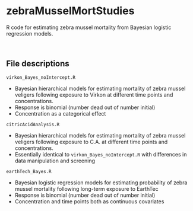 # zebraMusselMortStudies
R code for estimating zebra mussel mortality from Bayesian
logistic regression models.

<br>
 
## File descriptions

`virkon_Bayes_noIntercept.R`
  - Bayesian hierarchical models for estimating mortality
    of zebra mussel veligers following exposure to Virkon
    at different time points and concentrations.
  - Response is binomial (number dead out of number initial)
  - Concentration as a categorical effect
 
 `citricAcidAnalysis.R`
  - Bayesian hierarchical models for estimating mortality
    of zebra mussel veligers following exposure to C.A.
    at different time points and concentrations.
  - Essentially identical to `virkon_Bayes_noIntercept.R`
    with differences in data manipulation and screening
 
 `earthTech_Bayes.R`
  - Bayesian logistic regression models for estimating 
    probability of zebra mussel mortality following long-term
    exposure to EarthTec
  - Response is binomial (number dead out of number initial)
  - Concentration and time points both as continuous covariates
  
  
